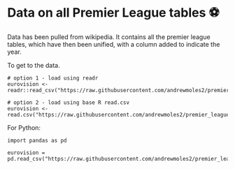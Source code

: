 # Data on all Premier League tables ⚽

Data has been pulled from wikipedia. It contains all the premier league tables, which have then been unified, with a column added to indicate the year. 

To get to the data. 

```{r}
# option 1 - load using readr
eurovision <- readr::read_csv("https://raw.githubusercontent.com/andrewmoles2/premier_league_tables/main/data/premier_league_tables.csv")

# option 2 - load using base R read.csv
eurovision <- read.csv("https://raw.githubusercontent.com/andrewmoles2/premier_league_tables/main/data/premier_league_tables.csv")
``` 

For Python:

```{python}
import pandas as pd

eurovision = pd.read_csv("https://raw.githubusercontent.com/andrewmoles2/premier_league_tables/main/data/premier_league_tables.csv")
```
